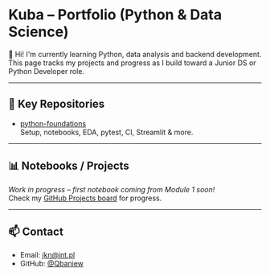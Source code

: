 # Kuba – Portfolio (Python & Data Science)

👋 Hi! I'm currently learning Python, data analysis and backend development.  
This page tracks my projects and progress as I build toward a Junior DS or Python Developer role.

---

## 🚀 Key Repositories

- [python-foundations](https://github.com/Qbaniew/python-foundations)  
  Setup, notebooks, EDA, pytest, CI, Streamlit & more.

---

## 📊 Notebooks / Projects

_Work in progress – first notebook coming from Module 1 soon!_  
Check my [GitHub Projects board](https://github.com/users/Qbaniew/projects) for progress.

---

## 📫 Contact

- Email: jkn@int.pl  
- GitHub: [@Qbaniew](https://github.com/Qbaniew)

